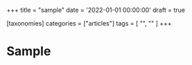+++
title = "sample"
date = '2022-01-01 00:00:00'
draft = true

[taxonomies]
categories = ["articles"]
tags = [ "", "" ]
+++

# Sample

